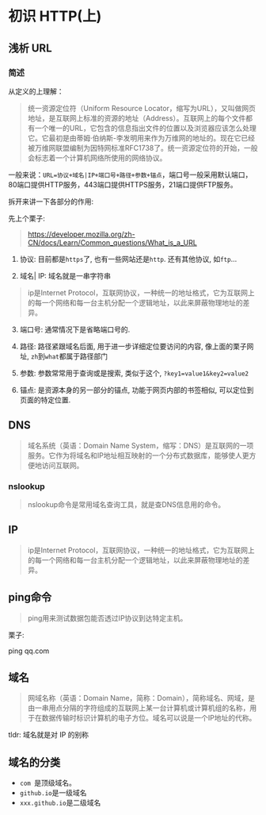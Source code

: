 # 初识 HTTP(上)

## 浅析 URL

### 简述

从定义的上理解：

> 统一资源定位符（Uniform Resource Locator，缩写为URL），又叫做网页地址，是互联网上标准的资源的地址（Address）。互联网上的每个文件都有一个唯一的URL，它包含的信息指出文件的位置以及浏览器应该怎么处理它。它最初是由蒂姆·伯纳斯-李发明用来作为万维网的地址的。现在它已经被万维网联盟编制为因特网标准RFC1738了。统一资源定位符的开始，一般会标志着一个计算机网络所使用的网络协议。

一般来说：`URL=协议+域名|IP+端口号+路径+参数+锚点`，端口号一般采用默认端口，80端口提供HTTP服务，443端口提供HTTPS服务，21端口提供FTP服务。

拆开来讲一下各部分的作用:

先上个栗子:

> https://developer.mozilla.org/zh-CN/docs/Learn/Common_questions/What_is_a_URL

1. 协议: 目前都是`https`了, 也有一些网站还是`http`. 还有其他协议, 如`ftp`...

2. 域名| IP: 域名就是一串字符串

> ip是Internet Protocol，互联网协议，一种统一的地址格式，它为互联网上的每一个网络和每一台主机分配一个逻辑地址，以此来屏蔽物理地址的差异。

3. 端口号: 通常情况下是省略端口号的.

4. 路径: 路径紧跟域名后面, 用于进一步详细定位要访问的内容, 像上面的栗子网址, `zh`到`what`都属于路径部门

5. 参数: 参数常常用于查询或是搜索, 类似于这个, `?key1=value1&key2=value2`

6. 锚点: 是资源本身的另一部分的锚点, 功能于网页内部的书签相似, 可以定位到页面的特定位置.



## DNS

> 域名系统（英语：Domain Name System，缩写：DNS）是互联网的一项服务。它作为将域名和IP地址相互映射的一个分布式数据库，能够使人更方便地访问互联网。

### nslookup

> nslookup命令是常用域名查询工具，就是查DNS信息用的命令。



## IP

> ip是Internet Protocol，互联网协议，一种统一的地址格式，它为互联网上的每一个网络和每一台主机分配一个逻辑地址，以此来屏蔽物理地址的差异。



## ping命令

> ping用来测试数据包能否透过IP协议到达特定主机。

栗子:

ping qq.com



## 域名

> 网域名称（英语：Domain Name，简称：Domain），简称域名、网域，是由一串用点分隔的字符组成的互联网上某一台计算机或计算机组的名称，用于在数据传输时标识计算机的电子方位。域名可以说是一个IP地址的代称。

tldr: 域名就是对 IP 的别称

## 域名的分类



- `com `是顶级域名。
- `github.io`是一级域名
- `xxx.github.io`是二级域名





